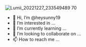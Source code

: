 ![Lumii_20221227_233549489 70](https://user-images.githubusercontent.com/121660136/210043881-81285208-f0a7-4181-ab8f-c23897511b9f.jpg)
- 👋 Hi, I’m @heysunny19
- 👀 I’m interested in ...
- 🌱 I’m currently learning ...
- 💞️ I’m looking to collaborate on ...
- 📫 How to reach me ...

<!---
heysunny19/heysunny19 is a ✨ special ✨ repository because its `README.md` (this file) appears on your GitHub profile.
You can click the Preview link to take a look at your changes.
--->
